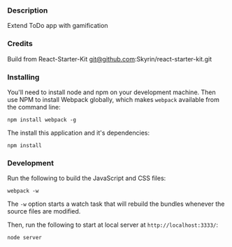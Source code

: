 ### Description
Extend ToDo app with gamification

### Credits
Build from React-Starter-Kit git@github.com:Skyrin/react-starter-kit.git

### Installing

You'll need to install node and npm on your development machine. Then use NPM to install Webpack globally, which makes `webpack` available from the command line:
```
npm install webpack -g
```

The install this application and it's dependencies:
```
npm install
```

### Development

Run the following to build the JavaScript and CSS files:
```
webpack -w
```

The `-w` option starts a watch task that will rebuild the bundles whenever the source files are modified.

Then, run the following to start at local server at `http://localhost:3333/`:
```
node server
```